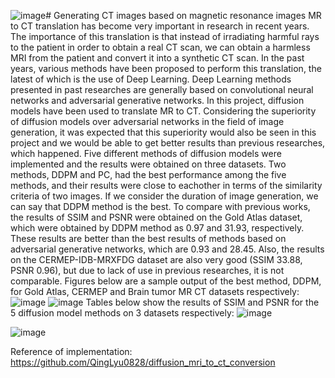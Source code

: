 ![image](https://github.com/MasoudShaker/MRI-to-CT-scan-Translation-using-Diffusion-Models/assets/79832680/07de3b25-e248-462e-a8a8-61b2115384a3)# Generating CT images based on magnetic resonance images
MR to CT translation has become very important in research in recent years. The importance of this
translation is that instead of irradiating harmful rays to the patient in order to obtain a real CT scan,
we can obtain a harmless MRI from the patient and convert it into a synthetic CT scan. In the past
years, various methods have been proposed to perform this translation, the latest of which is the use
of Deep Learning. Deep Learning methods presented in past researches are generally based on
convolutional neural networks and adversarial generative networks. In this project, diffusion models
have been used to translate MR to CT. Considering the superiority of diffusion models over
adversarial networks in the field of image generation, it was expected that this superiority would
also be seen in this project and we would be able to get better results than previous researches,
which happened. Five different methods of diffusion models were implemented and the results were
obtained on three datasets. Two methods, DDPM and PC, had the best performance among the five
methods, and their results were close to eachother in terms of the similarity criteria of two images.
If we consider the duration of image generation, we can say that DDPM method is the best. To
compare with previous works, the results of SSIM and PSNR were obtained on the Gold Atlas
dataset, which were obtained by DDPM method as 0.97 and 31.93, respectively. These results are
better than the best results of methods based on adversarial generative networks, which are 0.93 and
28.45. Also, the results on the CERMEP-IDB-MRXFDG dataset are also very good (SSIM 33.88,
PSNR 0.96), but due to lack of use in previous researches, it is not comparable.
Figures below are a sample output of the best method, DDPM, for Gold Atlas, CERMEP and Brain tumor MR CT datasets respectively:
![image](https://github.com/MasoudShaker/MRI-to-CT-scan-Translation-using-Diffusion-Models/assets/79832680/e305cee4-e278-49c9-82ac-db25c8ad475e)
![image](https://github.com/MasoudShaker/MRI-to-CT-scan-Translation-using-Diffusion-Models/assets/79832680/36de1677-1ae4-4214-972e-a8deefc5815a)
Tables below show the results of SSIM and PSNR for the 5 diffusion model methods on 3 datasets respectively:
![image](https://github.com/MasoudShaker/MRI-to-CT-scan-Translation-using-Diffusion-Models/assets/79832680/c42f46f9-b8ab-4df0-a788-1405632b19e2)

![image](https://github.com/MasoudShaker/MRI-to-CT-scan-Translation-using-Diffusion-Models/assets/79832680/57ab6319-4146-45f7-ac14-a2e1c658c2bf)


Reference of implementation: https://github.com/QingLyu0828/diffusion_mri_to_ct_conversion
